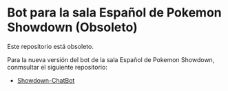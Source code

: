 Bot para la sala Español de Pokemon Showdown (Obsoleto)
====================

Este repositorio está obsoleto.

Para la nueva versión del bot de la sala Español de Pokemon Showdown, conmsultar el siguiente repositorio:

 - [Showdown-ChatBot](https://github.com/AgustinSRG/Showdown-ChatBot)
 
